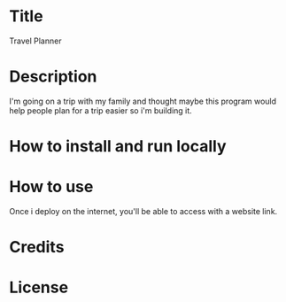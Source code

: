 # Title
Travel Planner

# Description
I'm going on a trip with my family and thought maybe this program would help people plan for a trip easier so i'm building it.

# How to install and run locally

# How to use
Once i deploy on the internet, you'll be able to access with a website link.

# Credits

# License